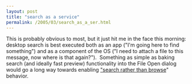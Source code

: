 ```yaml
---
layout: post
title: "search as a service"
permalink: /2005/03/search_as_a_ser.html
---
```


<p>This is probably obvious to most, but it just hit me in the face this morning:&nbsp; desktop search is best executed both as an app (&quot;I'm going here to find something&quot;) and as a component of the OS (&quot;I need to attach a file to this message, now where is that again?&quot;).&nbsp; Something as simple as baking search (and ideally fast preview) functionality into the File Open dialog would go a long way towards enabling <a href="http://www.veen.com/jeff/archives/000687.html">&quot;search rather than browse</a>&quot; behavior.</p>


